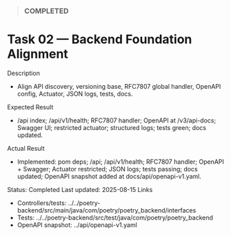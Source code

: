<!--
File: 02-backend-foundation.md
Purpose: Task log for backend foundation (API discovery, RFC7807, OpenAPI, Actuator, logs, tests).
All Rights Reserved. Arodi Emmanuel
-->

> ### COMPLETED

# Task 02 — Backend Foundation Alignment

Description

- Align API discovery, versioning base, RFC7807 global handler, OpenAPI config,
  Actuator, JSON logs, tests, docs.

Expected Result

- /api index; /api/v1/health; RFC7807 handler; OpenAPI at /v3/api-docs; Swagger
  UI; restricted actuator; structured logs; tests green; docs updated.

Actual Result

- Implemented: pom deps; /api; /api/v1/health; RFC7807 handler; OpenAPI +
  Swagger; Actuator restricted; JSON logs; tests passing; docs updated; OpenAPI
  snapshot added at docs/api/openapi-v1.yaml.

Status: Completed Last updated: 2025-08-15 Links

- Controllers/tests:
  ../../poetry-backend/src/main/java/com/poetry/poetry_backend/interfaces
- Tests: ../../poetry-backend/src/test/java/com/poetry/poetry_backend
- OpenAPI snapshot: ../api/openapi-v1.yaml
